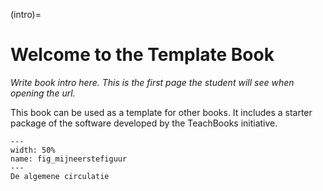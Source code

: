 (intro)=
# Welcome to the Template Book

_Write book intro here. This is the first page the student will see when opening the url._

This book can be used as a template for other books. It includes a starter package of the software developed by the TeachBooks initiative.
``` {figure} figures/Afbeelding18.png
---
width: 50%
name: fig_mijneerstefiguur
---
De algemene circulatie
```
